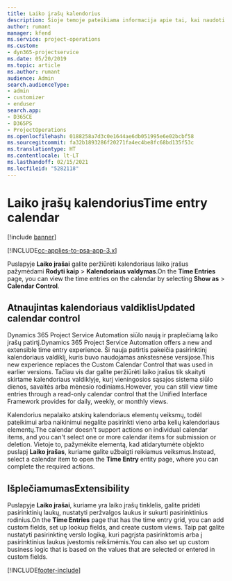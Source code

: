 ```yaml
---
title: Laiko įrašų kalendorius
description: Šioje temoje pateikiama informacija apie tai, kai naudoti laiko įrašų kalendorių.
author: rumant
manager: kfend
ms.service: project-operations
ms.custom:
- dyn365-projectservice
ms.date: 05/20/2019
ms.topic: article
ms.author: rumant
audience: Admin
search.audienceType:
- admin
- customizer
- enduser
search.app:
- D365CE
- D365PS
- ProjectOperations
ms.openlocfilehash: 0188258a7d3c0e1644ae6db051995e6e02bcbf58
ms.sourcegitcommit: fa32b1893286f20271fa4ec4be8fc68bd135f53c
ms.translationtype: HT
ms.contentlocale: lt-LT
ms.lasthandoff: 02/15/2021
ms.locfileid: "5282118"
---
```

# <a name="time-entry-calendar"></a><span data-ttu-id="5ccb2-103">Laiko įrašų kalendorius</span><span class="sxs-lookup"><span data-stu-id="5ccb2-103">Time entry calendar</span></span>

[!include [banner](../includes/psa-now-project-operations.md)]

[!INCLUDE[cc-applies-to-psa-app-3.x](../includes/cc-applies-to-psa-app-3x.md)]

<span data-ttu-id="5ccb2-104">Puslapyje **Laiko įrašai** galite peržiūrėti kalendoriaus laiko įrašus pažymėdami **Rodyti kaip** \> **Kalendoriaus valdymas**.</span><span class="sxs-lookup"><span data-stu-id="5ccb2-104">On the **Time Entries** page, you can view the time entries on the calendar by selecting **Show as** \> **Calendar Control**.</span></span>

## <a name="updated-calendar-control"></a><span data-ttu-id="5ccb2-105">Atnaujintas kalendoriaus valdiklis</span><span class="sxs-lookup"><span data-stu-id="5ccb2-105">Updated calendar control</span></span>

<span data-ttu-id="5ccb2-106">Dynamics 365 Project Service Automation siūlo naują ir praplečiamą laiko įrašų patirtį.</span><span class="sxs-lookup"><span data-stu-id="5ccb2-106">Dynamics 365 Project Service Automation offers a new and extensible time entry experience.</span></span> <span data-ttu-id="5ccb2-107">Ši nauja patirtis pakeičia pasirinktinį kalendoriaus valdiklį, kuris buvo naudojamas ankstesnėse versijose.</span><span class="sxs-lookup"><span data-stu-id="5ccb2-107">This new experience replaces the Custom Calendar Control that was used in earlier versions.</span></span> <span data-ttu-id="5ccb2-108">Tačiau vis dar galite peržiūrėti laiko įrašus tik skaityti skirtame kalendoriaus valdiklyje, kurį vieningosios sąsajos sistema siūlo dienos, savaitės arba mėnesio rodiniams.</span><span class="sxs-lookup"><span data-stu-id="5ccb2-108">However, you can still view time entries through a read-only calendar control that the Unified Interface Framework provides for daily, weekly, or monthly views.</span></span>

<span data-ttu-id="5ccb2-109">Kalendorius nepalaiko atskirų kalendoriaus elementų veiksmų, todėl pateikimui arba naikinimui negalite pasirinkti vieno arba kelių kalendoriaus elementų.</span><span class="sxs-lookup"><span data-stu-id="5ccb2-109">The calendar doesn't support actions on individual calendar items, and you can't select one or more calendar items for submission or deletion.</span></span> <span data-ttu-id="5ccb2-110">Vietoje to, pažymėkite elementą, kad atidarytumėte objekto puslapį **Laiko įrašas**, kuriame galite užbaigti reikiamus veiksmus.</span><span class="sxs-lookup"><span data-stu-id="5ccb2-110">Instead, select a calendar item to open the **Time Entry** entity page, where you can complete the required actions.</span></span>

## <a name="extensibility"></a><span data-ttu-id="5ccb2-111">Išplečiamumas</span><span class="sxs-lookup"><span data-stu-id="5ccb2-111">Extensibility</span></span>

<span data-ttu-id="5ccb2-112">Puslapyje **Laiko įrašai**, kuriame yra laiko įrašų tinklelis, galite pridėti pasirinktinių laukų, nustatyti peržvalgos laukus ir sukurti pasirinktinius rodinius.</span><span class="sxs-lookup"><span data-stu-id="5ccb2-112">On the **Time Entries** page that has the time entry grid, you can add custom fields, set up lookup fields, and create custom views.</span></span> <span data-ttu-id="5ccb2-113">Taip pat galite nustatyti pasirinktinę verslo logiką, kuri pagrįsta pasirinktomis arba į pasirinktinius laukus įvestomis reikšmėmis.</span><span class="sxs-lookup"><span data-stu-id="5ccb2-113">You can also set up custom business logic that is based on the values that are selected or entered in custom fields.</span></span>


[!INCLUDE[footer-include](../includes/footer-banner.md)]